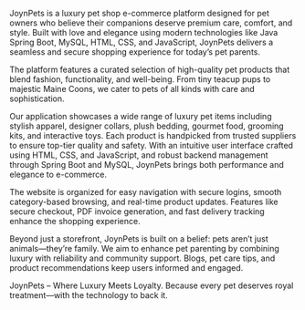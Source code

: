 JoynPets is a luxury pet shop e-commerce platform designed for pet owners who believe their companions deserve premium care, comfort, and style. Built with love and elegance using modern technologies like Java Spring Boot, MySQL, HTML, CSS, and JavaScript, JoynPets delivers a seamless and secure shopping experience for today’s pet parents.

The platform features a curated selection of high-quality pet products that blend fashion, functionality, and well-being. From tiny teacup pups to majestic Maine Coons, we cater to pets of all kinds with care and sophistication.

Our application showcases a wide range of luxury pet items including stylish apparel, designer collars, plush bedding, gourmet food, grooming kits, and interactive toys. Each product is handpicked from trusted suppliers to ensure top-tier quality and safety. With an intuitive user interface crafted using HTML, CSS, and JavaScript, and robust backend management through Spring Boot and MySQL, JoynPets brings both performance and elegance to e-commerce.

The website is organized for easy navigation with secure logins, smooth category-based browsing, and real-time product updates. Features like secure checkout, PDF invoice generation, and fast delivery tracking enhance the shopping experience.

Beyond just a storefront, JoynPets is built on a belief: pets aren’t just animals—they’re family. We aim to enhance pet parenting by combining luxury with reliability and community support. Blogs, pet care tips, and product recommendations keep users informed and engaged.

JoynPets – Where Luxury Meets Loyalty.
Because every pet deserves royal treatment—with the technology to back it.

